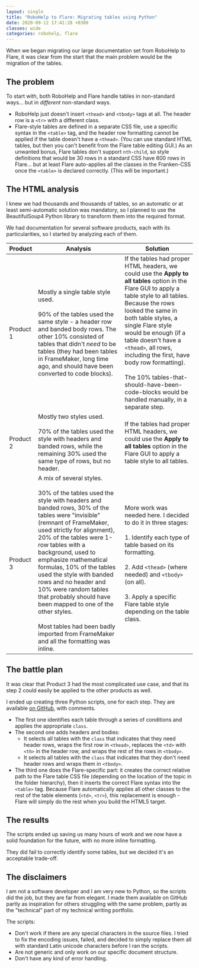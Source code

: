 ```yaml
---
layout: single
title: "RoboHelp to Flare: Migrating tables using Python"
date: 2020-09-12 17:41:28 +0300
classes: wide
categories: robohelp, flare
---
```

When we began migrating our large documentation set from RoboHelp to Flare, it was clear from the start that the main problem would be the migration of the tables.

## The problem
To start with, both RoboHelp and Flare handle tables in non-standard ways... but in _different_ non-standard ways.

* RoboHelp just doesn't insert `<thead>` and `<tbody>` tags at all. The header row is a `<tr>` with a different class.
* Flare-style tables are defined in a separate CSS file, use a specific syntax in the `<table>` tag, and the header row formatting cannot be applied if the table doesn't have a `<thead>`. (You can use standard HTML tables, but then you can't benefit from the Flare table editing GUI.) As an unwanted bonus, Flare tables don't support `nth-child`, so style definitions that would be 30 rows in a standard CSS have 600 rows in Flare... but at least Flare auto-applies all the classes in the Franken-CSS once the `<table>` is declared correctly. (This will be important.)

## The HTML analysis
I knew we had thousands and thousands of tables, so an automatic or at least semi-automatic solution was mandatory, so I planned to use the BeautifulSoup4 Python library to transform them into the required format.

We had documentation for several software products, each with its particularities, so I started by analyzing each of them.


| Product | Analysis | Solution |
| ------- | -------- | -------- | 
| Product 1 | Mostly a single table style used. <br/> <br/> 90% of the tables used the same style - a header row and banded body rows. The other 10% consisted of tables that didn't _need_ to be tables (they had been tables in FrameMaker, long time ago, and should have been converted to code blocks).| If the tables had proper HTML headers, we could use the **Apply to all tables** option in the Flare GUI to apply a table style to all tables. Because the rows looked the same in both table styles, a single Flare style would be enough (if a table doesn't have a `<thead>`, all rows, including the first, have body row formatting). <br/> <br/> The 10% tables-that-should-have-been-code-blocks would be handled manually, in a separate step. |
| Product 2 | Mostly two styles used. <br/> <br/> 70% of the tables used the style with headers and banded rows, while the remaining 30% used the same type of rows, but no header. | If the tables had proper HTML headers, we could use the **Apply to all tables** option in the Flare GUI to apply a table style to all tables. |
| Product 3 | A mix of several styles. <br/> <br/> 30% of the tables used the style with headers and banded rows, 30% of the tables were "invisible" (remnant of FrameMaker, used strictly for alignment), 20% of the tables were 1-row tables with a background, used to emphasize mathematical formulas, 10% of the tables used the style with banded rows and no header and 10% were random tables that probably should have been mapped to one of the other styles. <br/> <br/> Most tables had been badly imported from FrameMaker and all the formatting was inline. | More work was needed here. I decided to do it in three stages: <br/> <br/> 1. Identify each type of table based on its formatting.<br/> <br/> 2. Add `<thead>` (where needed) and `<tbody>` (on all). <br/> <br/> 3. Apply a specific Flare table style depending on the table class. |

## The battle plan
It was clear that Product 3 had the most complicated use case, and that its step 2 could easily be applied to the other products as well.

I ended up creating three Python scripts, one for each step. They are available [on GitHub](https://github.com/ioana-st/python_work/tree/master/robohelp_to_flare_table_migration), with comments. 
* The first one identifies each table through a series of conditions and applies the appropriate `class`.
* The second one adds headers and bodies:
    * It selects all tables with the `class` that indicates that they need  header rows, wraps the first row  in `<thead>`, replaces the `<td>` with `<th>` in the header row, and wraps the rest of the rows in `<tbody>`.
    * It selects all tables with the `class` that indicates that they don't need header rows and wraps them in `<tbody>`.
* The third one does the Flare-specific part: it creates the correct relative path to the Flare table CSS file (depending on the location of the topic in the folder hierarchy), then it inserts the correct Flare syntax into the `<table>` tag. Because Flare automatically applies all other classes to the rest of the table elements (`<td>`, `<tr>`), this replacement is enough - Flare will simply do the rest when you build the HTML5 target. 

## The results
The scripts ended up saving us many hours of work and we now have a solid foundation for the future, with no more inline formatting. 

They did fail to correctly identify some tables, but we decided it's an acceptable trade-off.

## The disclaimers
I am not a software developer and I am very new to Python, so the scripts did the job, but they are far from elegant. I made them available on GitHub partly as inspiration for others struggling with the same problem, partly as the "technical" part of my technical writing portfolio.

The scripts: 
* Don't work if there are any special characters in the source files. I tried to fix the encoding issues, failed, and decided to simply replace them all with standard Latin unicode characters before I ran the scripts. 
* Are not generic and only work on our specific document structure.
* Don't have any kind of error handling.

